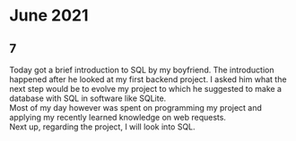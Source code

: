 # June 2021

## 7

Today got a brief introduction to SQL by my boyfriend. The introduction happened after he looked at my first backend project. I asked him what the next step would be to evolve my project to which he suggested to make a database with SQL in software like SQLite.   
Most of my day however was spent on programming my project and applying my recently learned knowledge on web requests.    
Next up, regarding the project, I will look into SQL. 